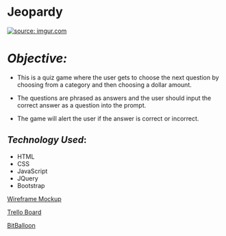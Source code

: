 # **Jeopardy**
<a href="http://imgur.com/SSKKire"><img src="http://i.imgur.com/SSKKire.png" title="source: imgur.com" /></a>
# ***Objective:*** 


* This is a quiz game where the user gets to choose the next question by choosing from a category and then choosing a dollar amount.


* The questions are phrased as answers and the user should input the correct answer as a question into the prompt. 

* The game will alert the user if the answer is correct or incorrect.






## ***Technology Used***:
* HTML
* CSS
* JavaScript
* JQuery
* Bootstrap








[Wireframe Mockup](http://i.imgur.com/B3hEsAs.png)



[Trello Board](https://trello.com/b/nA1WYiZm/wdi-project-1)




[BitBalloon](http://upholsterer-priscilla-20850.bitballoon.com/)

